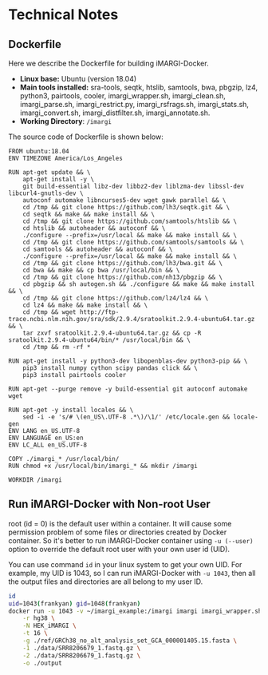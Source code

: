 # Technical Notes

## Dockerfile

Here we describe the Dockerfile for building iMARGI-Docker. 

- **Linux base:** Ubuntu (version 18.04)
- **Main tools installed:** sra-tools, seqtk, htslib, samtools, bwa, pbgzip, lz4, python3, pairtools, cooler,
  imargi_wrapper.sh, imargi_clean.sh, imargi_parse.sh, imargi_restrict.py, imargi_rsfrags.sh, imargi_stats.sh,
  imargi_convert.sh, imargi_distfilter.sh, imargi_annotate.sh.
- **Working Directory**: `/imargi`

The source code of Dockerfile is shown below:

``` Docker
FROM ubuntu:18.04
ENV TIMEZONE America/Los_Angeles

RUN apt-get update && \
    apt-get install -y \
    git build-essential libz-dev libbz2-dev liblzma-dev libssl-dev libcurl4-gnutls-dev \
    autoconf automake libncurses5-dev wget gawk parallel && \
    cd /tmp && git clone https://github.com/lh3/seqtk.git && \
    cd seqtk && make && make install && \
    cd /tmp && git clone https://github.com/samtools/htslib && \
    cd htslib && autoheader && autoconf && \
    ./configure --prefix=/usr/local && make && make install && \
    cd /tmp && git clone https://github.com/samtools/samtools && \
    cd samtools && autoheader && autoconf && \
    ./configure --prefix=/usr/local && make && make install && \
    cd /tmp && git clone https://github.com/lh3/bwa.git && \
    cd bwa && make && cp bwa /usr/local/bin && \
    cd /tmp && git clone https://github.com/nh13/pbgzip && \
    cd pbgzip && sh autogen.sh && ./configure && make && make install && \
    cd /tmp && git clone https://github.com/lz4/lz4 && \
    cd lz4 && make && make install && \
    cd /tmp && wget http://ftp-trace.ncbi.nlm.nih.gov/sra/sdk/2.9.4/sratoolkit.2.9.4-ubuntu64.tar.gz && \
    tar zxvf sratoolkit.2.9.4-ubuntu64.tar.gz && cp -R sratoolkit.2.9.4-ubuntu64/bin/* /usr/local/bin && \
    cd /tmp && rm -rf * 

RUN apt-get install -y python3-dev libopenblas-dev python3-pip && \
    pip3 install numpy cython scipy pandas click && \
    pip3 install pairtools cooler

RUN apt-get --purge remove -y build-essential git autoconf automake wget

RUN apt-get -y install locales && \
    sed -i -e 's/# \(en_US\.UTF-8 .*\)/\1/' /etc/locale.gen && locale-gen
ENV LANG en_US.UTF-8
ENV LANGUAGE en_US:en
ENV LC_ALL en_US.UTF-8

COPY ./imargi_* /usr/local/bin/
RUN chmod +x /usr/local/bin/imargi_* && mkdir /imargi

WORKDIR /imargi
```

## Run iMARGI-Docker with Non-root User

root (id = 0) is the default user within a container. It will cause some permission problem of some files or directories
created by Docker container. So it's better to run iMARGI-Docker container using `-u (--user)`  option to override the
default root user with your own user id (UID).

You can use command `id` in your linux system to get your own UID. For example, my UID is 1043, so I can run iMARGI-Docker
with `-u 1043`, then all the output files and directories are all belong to my user ID.

``` bash
id
uid=1043(frankyan) gid=1048(frankyan)
docker run -u 1043 -v ~/imargi_example:/imargi imargi imargi_wrapper.sh \
    -r hg38 \
    -N HEK_iMARGI \
    -t 16 \
    -g ./ref/GRCh38_no_alt_analysis_set_GCA_000001405.15.fasta \
    -1 ./data/SRR8206679_1.fastq.gz \
    -2 ./data/SRR8206679_1.fastq.gz \
    -o ./output
```
